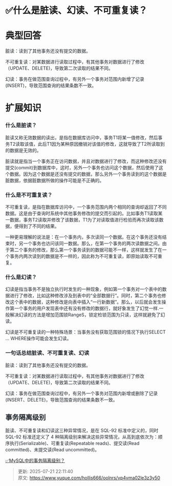 # ✅什么是脏读、幻读、不可重复读？

# 典型回答


<font style="color:rgb(36, 41, 47);">脏读：读到了其他事务还没有提交的数据。</font>

<font style="color:rgb(36, 41, 47);">不可重复读：对某数据进行读取过程中，有其他事务对数据进行了修改（UPDATE、DELETE)，导致第二次读取的结果不同。 </font>

<font style="color:rgb(36, 41, 47);">幻读：事务在做范围查询过程中，有另外一个事务对范围内新增了记录(INSERT)，导致范围查询的结果条数不一致。</font>

<font style="color:rgb(36, 41, 47);"></font>

# 扩展知识


### <font style="color:rgb(36, 41, 47);">什么是脏读？</font>
<font style="color:rgb(36, 41, 47);">脏读又称无效数据的读出，是指在数据库访问中，事务T1将某一值修改，然后事务T2读取该值，此后T1因为某种原因撤销对该值的修改，这就导致了T2所读取到的数据是无效的。</font>

<font style="color:rgb(36, 41, 47);">脏读就是指当一个事务正在访问数据，并且对数据进行了修改，而这种修改还没有提交(commit)到数据库中，这时，另外一个事务也访问这个数据，然后使用了这个数据。因为这个数据是还没有提交的数据，那么另外一个事务读到的这个数据是脏数据，依据脏数据所做的操作可能是不正确的。</font>

### <font style="color:rgb(36, 41, 47);">什么是不可重复读？</font>
<font style="color:rgb(36, 41, 47);">不可重复读，是指在数据库访问中，一个事务范围内两个相同的查询却返回了不同数据。这是由于查询时系统中其他事务修改的提交而引起的。比如事务T1读取某一数据，事务T2读取并修改了该数据，T1为了对读取值进行检验而再次读取该数据，便得到了不同的结果。</font>

<font style="color:rgb(36, 41, 47);">一种更易理解的说法是：在一个事务内，多次读同一个数据。在这个事务还没有结束时，另一个事务也访问该同一数据。那么，在第一个事务的两次读数据之间。由于第二个事务的修改，那么第一个事务读到的数据可能不一样，这样就发生了在一个事务内两次读到的数据是不一样的，因此称为不可重复读，即原始读取不可重复。</font>

### <font style="color:rgb(36, 41, 47);">什么是幻读？</font>
<font style="color:rgb(36, 41, 47);">幻读是指当事务不是独立执行时发生的一种现象，例如第一个事务对一个表中的数据进行了修改，比如这种修改涉及到表中的“全部数据行”。同时，第二个事务也修改这个表中的数据，这种修改是向表中插入“一行新数据”。那么，以后就会发生操作第一个事务的用户发现表中还有没有修改的数据行，就好象发生了幻觉一样.一般解决幻读的方法是增加范围锁RangeS，锁定检锁范围为只读，这样就避免了幻读。 </font>

<font style="color:rgb(36, 41, 47);">幻读是不可重复读的一种特殊场景：当事务没有获取范围锁的情况下执行SELECT … WHERE操作可能会发生幻读。</font>

### <font style="color:rgb(36, 41, 47);">一句话总结脏读、不可重复读、幻读</font>
<font style="color:rgb(36, 41, 47);">脏读：读到了其他事务还没有提交的数据。</font>

<font style="color:rgb(36, 41, 47);">不可重复读：对某数据进行读取过程中，有其他事务对数据进行了修改（UPDATE、DELETE)，导致第二次读取的结果不同。 </font>

<font style="color:rgb(36, 41, 47);">幻读：事务在做范围查询过程中，有另外一个事务对范围内新增或删除了记录(INSERT、DELETE)，导致范围查询的结果条数不一致。</font>



## <font style="color:rgb(36, 41, 47);">事务隔离级别</font>
<font style="color:rgb(36, 41, 47);">脏读、不可重复读和幻读这三种异常情况，是在 SQL-92 标准中定义的，同时 SQL-92 标准还定义了 4 种隔离级别来解决这些异常情况，从高到底依次为：顺序执行(Serializable)、可重复读(Repeatable reads)、提交读(Read committed)、未提交读(Read uncommitted)。</font>

<font style="color:rgb(36, 41, 47);"></font>

[✅MySQL中的事务隔离级别？](https://www.yuque.com/hollis666/oolnrs/ytxaew)



> 更新: 2025-07-21 22:11:40  
> 原文: <https://www.yuque.com/hollis666/oolnrs/vp4vma02le3z3y50>